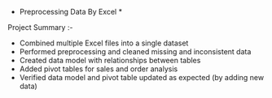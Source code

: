 * Preprocessing Data By Excel *

Project Summary :-
- Combined multiple Excel files into a single dataset
- Performed preprocessing and cleaned missing and inconsistent data
- Created data model with relationships between tables
- Added pivot tables for sales and order analysis
- Verified data model and pivot table updated as expected (by adding new data)
